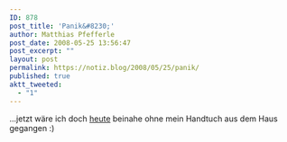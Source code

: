 ```yaml
---
ID: 878
post_title: 'Panik&#8230;'
author: Matthias Pfefferle
post_date: 2008-05-25 13:56:47
post_excerpt: ""
layout: post
permalink: https://notiz.blog/2008/05/25/panik/
published: true
aktt_tweeted:
  - "1"
---
```

...jetzt wäre ich doch <a href="http://de.wikipedia.org/wiki/Towel_Day">heute</a> beinahe ohne mein Handtuch aus dem Haus gegangen :)